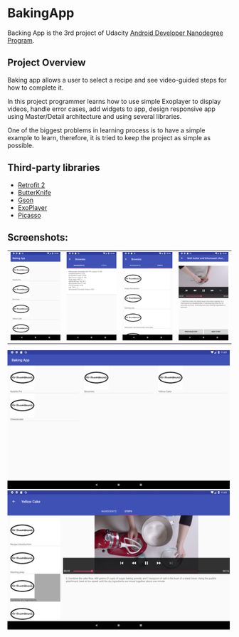 # BakingApp
Backing App is the 3rd project of Udacity [Android Developer Nanodegree Program](https://www.udacity.com/course/android-developer-nanodegree-by-google--nd801).

## Project Overview
Baking app allows a user to select a recipe and see video-guided steps for how to complete it.

In this project programmer learns how to use simple Exoplayer to display videos, handle error cases, add widgets to app, design responsive
app using Master/Detail architecture and using several libraries.

One of the biggest problems in learning process is to have a simple example to learn, therefore, it is tried to keep the project as simple as possible.

## Third-party libraries
* [Retrofit 2](https://github.com/square/retrofit)
* [ButterKnife](https://github.com/JakeWharton/butterknife)
* [Gson](https://github.com/google/gson)
* [ExoPlayer](https://github.com/google/ExoPlayer)
* [Picasso](https://github.com/square/picasso)

## Screenshots:

|    |   |   |   |
| ------------- | ------------- | ------------- | ------------- |
| <img src="screenshots/Screenshot_1525863520.png" width="250"> | <img src="screenshots/Screenshot_1525863526.png" width="250">  | <img src="screenshots/Screenshot_1525863530.png" width="250"> | <img src="screenshots/Screenshot_1525863535.png" width="250"> |

<img src="screenshots/Screenshot_1525863696.png" width="500">

<img src="screenshots/Screenshot_1525863707.png" width="500">

